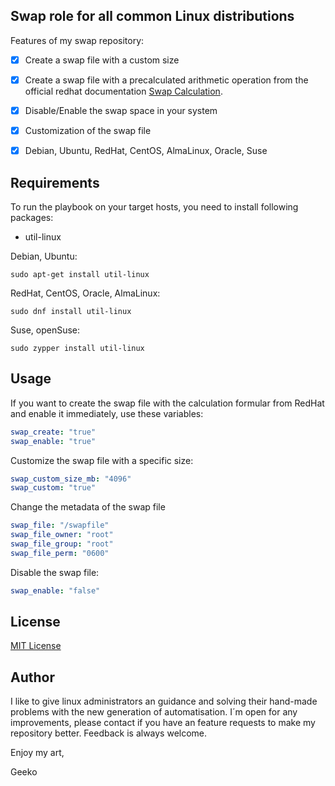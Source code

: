 ## Swap role for all common Linux distributions
Features of my swap repository:
- [x] Create a swap file with a custom size 
- [x] Create a swap file with a precalculated arithmetic operation from the official redhat documentation [Swap Calculation](https://access.redhat.com/documentation/en-us/red_hat_enterprise_linux/7/html/storage_administration_guide/ch-swapspace).
- [x] Disable/Enable the swap space in your system
- [x] Customization of the swap file
- [x] Debian, Ubuntu, RedHat, CentOS, AlmaLinux, Oracle, Suse


## Requirements
To run the playbook on your target hosts, you need to install following packages:
- util-linux

Debian, Ubuntu:

``sudo apt-get install util-linux``

RedHat, CentOS, Oracle, AlmaLinux:

``sudo dnf install util-linux``

Suse, openSuse:

``sudo zypper install util-linux``


  
## Usage
If you want to create the swap file with the calculation formular from RedHat and enable it immediately, use these variables:
```yaml
swap_create: "true"
swap_enable: "true"
```
Customize the swap file with a specific size:
```yaml
swap_custom_size_mb: "4096"
swap_custom: "true"
```

Change the metadata of the swap file
```yaml
swap_file: "/swapfile"
swap_file_owner: "root"
swap_file_group: "root"
swap_file_perm: "0600"
```
Disable the swap file:
```yaml
swap_enable: "false"
```


## License
[MIT License](https://opensource.org/license/MIT)

## Author
I like to give linux administrators an guidance and solving their hand-made problems with the new generation of automatisation.
I´m open for any improvements, please contact if you have an feature requests to make my repository better. Feedback is always welcome.

Enjoy my art,

Geeko
